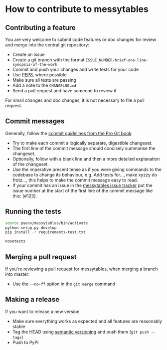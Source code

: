 # How to contribute to messytables

## Contributing a feature

You are very welcome to submit code features or doc changes for review and merge into the central git repository:

* Create an issue
* Create a git branch with the format `ISSUE_NUMBER-brief-one-line-synopsis-of-the-work`
* Commit and push your changes and write tests for your code
* Use [PEP8](http://www.python.org/dev/peps/pep-0008/), where possible
* Make sure all tests are passing
* Add a note to the `CHANGELOG.md`
* Send a pull request and have someone to review it

For small changes and doc changes, it is not necessary to file a pull request.


## Commit messages

Generally, follow the [commit guidelines from the Pro Git book](http://git-scm.com/book/en/Distributed-Git-Contributing-to-a-Project#Commit-Guidelines):

* Try to make each commit a logically separate, digestible changeset.
* The first line of the commit message should concisely summarise the changeset.
* Optionally, follow with a blank line and then a more detailed explanation of the changeset.
* Use the imperative present tense as if you were giving commands to the codebase to change its behaviour, e.g. Add tests for..., make xyzzy do frotz..., this helps to make the commit message easy to read.
* If your commit has an issue in the [messytables issue tracker](https://github.com/okfn/messytables/issues) put the issue number at the start of the first line of the commit message like this: [#123].


## Running the tests

```bash
source pyenv/messytables/bin/activate
python setup.py develop
pip install -r requirements-test.txt

nosetests
```

## Merging a pull request

If you're reviewing a pull request for messytables, when merging a branch into master:

* Use the `--no-ff` option in the `git merge` command


## Making a release

If you want to release a new version:

* Make sure everything works as expected and all features are reasonably stable
* Tag the HEAD using [semantic versioning](http://semver.org/) and push them (`git push --tags`)
* Push to PyPi

